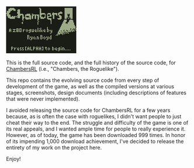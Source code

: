 ![Title Screen](https://github.com/ryanboyd/ChambersRL/blob/master/screenshots/IntroScreen.gif)

This is the full source code, and the full history of the source code, for [ChambersRL](http://www.ticalc.org/archives/files/fileinfo/452/45229.html) (i.e., "Chambers, the Roguelike").

This repo contains the evolving source code from every step of development of the game, as well as the compiled versions at various stages, screenshots, design documents (including descriptions of features that were never implemented).

I avoided releasing the source code for ChambersRL for a few years because, as is often the case with roguelikes, I didn't want people to just cheat their way to the end. The struggle and difficulty of the game is one of its real appeals, and I wanted ample time for people to really experience it. However, as of today, the game has been downloaded 999 times. In honor of its impending 1,000 download achievement, I've decided to release the entirety of my work on the project here.

Enjoy!